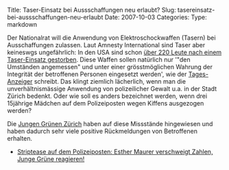 Title: Taser-Einsatz bei Aussschaffungen neu erlaubt?
Slug: tasereinsatz-bei-aussschaffungen-neu-erlaubt
Date: 2007-10-03
Categories:
Type: markdown

Der Nationalrat will die Anwendung von Elektroschockwaffen (Tasern) bei Ausschaffungen zulassen. Laut Amnesty International sind Taser aber keineswgs ungefährlich: In den USA sind schon [über 220 Leute nach einem Taser-Einsatz gestorben](http://www.amnestyusa.org/document.php?lang=e&id=ENGUSA20070108001). Diese Waffen sollen natürlich nur '"den Umständen angemessen" und unter einer grösstmöglichen Wahrung der Integrität der betroffenen Personen eingesetzt werden', wie der [Tages-Anzeiger](http://www.tagesanzeiger.ch/dyn/news/schweiz/798041.html) schreibt. Das klingt ziemlich lächerlich, wenn man die unverhältnismässige Anwendung von polizeilicher Gewalt u.a. in der Stadt Zürich bedenkt. Oder wie soll es anders bezeichnet werden, wenn drei 15jährige Mädchen auf dem Polizeiposten wegen Kiffens ausgezogen werden?

Die [Jungen Grünen Zürich](http://www.jungegruene.ch/zh/) haben auf diese Missstände hingewiesen und haben dadurch sehr viele positive Rückmeldungen von Betroffenen erhalten.

- [Striptease auf dem Polizeiposten: Esther Maurer verschweigt Zahlen, Junge Grüne reagieren!](http://www.jungegruene.ch/zh/aktuell/2007/08/07/striptease-auf-dem-polizeiposten-esther-maurer-verschweigt-zahlen-junge-gr-ne-reagieren-/)

